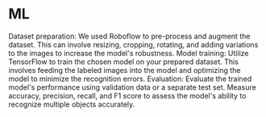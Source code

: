 # ML
Dataset preparation: We used Roboflow to pre-process and augment the dataset. This can involve resizing, cropping, rotating, and adding variations to the images to increase the model's robustness.
Model training: Utilize TensorFlow to train the chosen model on your prepared dataset. This involves feeding the labeled images into the model and optimizing the model to minimize the recognition errors.
Evaluation: Evaluate the trained model's performance using validation data or a separate test set. Measure accuracy, precision, recall, and F1 score to assess the model's ability to recognize multiple objects accurately.
